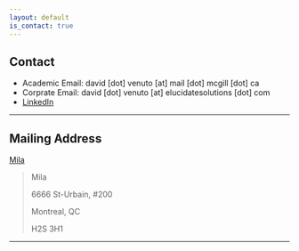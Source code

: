 ```yaml
---
layout: default
is_contact: true
---
```


## Contact

* Academic Email: david [dot] venuto [at] mail [dot] mcgill [dot] ca
* Corprate Email: david [dot] venuto [at] elucidatesolutions [dot] com
* [LinkedIn](https://www.linkedin.com/in/david-venuto-53344b9a/)

---

## Mailing Address

[Mila](https://mila.quebec/en/person/david-venuto/)

> Mila
>
> 6666 St-Urbain, #200
>
> Montreal, QC
>
> H2S 3H1

---

